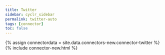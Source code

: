 ```yaml
---
title: Twitter
sidebar: cyclr_sidebar
permalink: twitter-auto
tags: [connector]
toc: false
---
```

{% assign connectordata = site.data.connectors-new.connector-twitter %}
{% include connector-new.html %}	